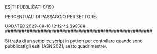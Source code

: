 ESITI PUBBLICATI 0/190 

PERCENTUALI DI PASSAGGIO PER SETTORE:

UPDATED 2023-08-16 12:12:42.298568
###################################################### 

Si tratta di un semplice script in python per controllare quando sono pubblicati gli esiti (ASN 2021, sesto quadrimestre).

